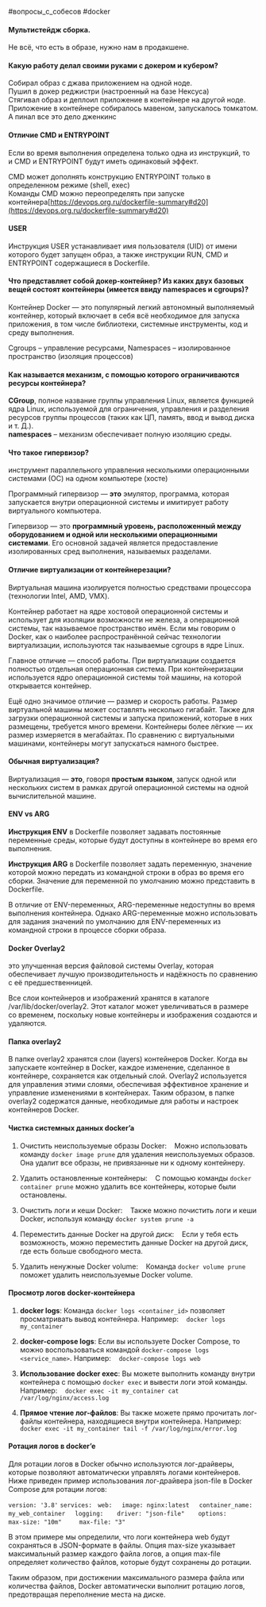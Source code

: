 #вопросы_с_собесов #docker 

#### Мультистейдж сборка.  
Не всё, что есть в образе, нужно нам в продакшене.  
#### Какую работу делал своими руками с докером и кубером?
Собирал образ с джава приложением на одной ноде.  
Пушил в докер реджистри (настроенный на базе Нексуса)  
Стягивал образ и деплоил приложение в контейнере на другой ноде.  
Приложение в контейнере собиралось мавеном, запускалось томкатом.  
А пинал все это дело дженкинс  
#### Отличие CMD и ENTRYPOINT  
Если во время выполнения определена только одна из инструкций, то и CMD и ENTRYPOINT будут иметь одинаковый эффект.

CMD может дополнять конструкцию ENTRYPOINT только в определенном режиме (shell, exec)  
Команды CMD можно переопределять при запуске контейнера[https://devops.org.ru/dockerfile-summary#d20](https://devops.org.ru/dockerfile-summary#d20)  
#### USER  
Инструкция USER устанавливает имя пользователя (UID) от имени которого будет запущен образ, а также инструкции RUN, CMD и ENTRYPOINT содержащиеся в Dockerfile.  
#### Что представляет собой докер-контейнер? Из каких двух базовых вещей состоят контейнеры (имеется ввиду namespaces и cgroups)?  
Контейнер Docker — это популярный легкий автономный выполняемый контейнер, который включает в себя всё необходимое для запуска приложения, в том числе библиотеки, системные инструменты, код и среду выполнения.

Cgroups – управление ресурсами, 
Namespaces – изолированное пространство (изоляция процессов)
#### Как называется механизм, с помощью которого ограничиваются ресурсы контейнера?
**CGroup**, полное название группы управления Linux, является функцией ядра Linux, используемой для ограничения, управления и разделения ресурсов группы процессов (таких как ЦП, память, ввод и вывод диска и т. Д.).  
**namespaces** – механизм обеспечивает полную изоляцию среды.  
#### Что такое гипервизор? 
инструмент параллельного управления несколькими операционными системами (ОС) на одном компьютере (хосте)  

Программный гипервизор — **это** эмулятор, программа, которая запускается внутри операционной системы и имитирует работу виртуального компьютера.  

Гипервизор — это **программный уровень, расположенный между оборудованием и одной или несколькими операционными системами**. Его основной задачей является предоставление изолированных сред выполнения, называемых разделами. 
#### Отличие виртуализации от контейнерезации?
Виртуальная машина изолируется полностью средствами процессора (технологии Intel, AMD, VMX).

Контейнер работает на ядре хостовой операционной системы и использует для изоляции возможности не железа, а операционной системы, так называемое пространство имён. Если мы говорим о Docker, как о наиболее распространённой сейчас технологии виртуализации, используются так называемые cgroups в ядре Linux.  
  
Главное отличие ― способ работы. При виртуализации создается полностью отдельная операционная система. При контейнеризации используется ядро операционной системы той машины, на которой открывается контейнер.

Ещё одно значимое отличие ― размер и скорость работы. Размер виртуальной машины может составлять несколько гигабайт. Также для загрузки операционной системы и запуска приложений, которые в них размещены, требуется много времени. Контейнеры более лёгкие — их размер измеряется в мегабайтах. По сравнению с виртуальными машинами, контейнеры могут запускаться намного быстрее. 
#### Обычная виртуализация?
Виртуализация — **это**, говоря **простым** **языком**, запуск одной или нескольких систем в рамках другой операционной системы на одной вычислительной машине. 
#### ENV vs ARG  
**Инструкция ENV** в Dockerfile позволяет задавать постоянные переменные среды, которые будут доступны в контейнере во время его выполнения.

**Инструкция ARG** в Dockerfile позволяет задать переменную, значение которой можно передать из командной строки в образ во время его сборки. Значение для переменной по умолчанию можно представить в Dockerfile.

В отличие от ENV-переменных, ARG-переменные недоступны во время выполнения контейнера. Однако ARG-переменные можно использовать для задания значений по умолчанию для ENV-переменных из командной строки в процессе сборки образа.  
#### Docker Overlay2
это улучшенная версия файловой системы Overlay, которая обеспечивает лучшую производительность и надёжность по сравнению с её предшественницей.

Все слои контейнеров и изображений хранятся в каталоге /var/lib/docker/overlay2. Этот каталог может увеличиваться в размере со временем, поскольку новые контейнеры и изображения создаются и удаляются.
#### Папка overlay2  
В папке overlay2 хранятся слои (layers) контейнеров Docker. Когда вы запускаете контейнер в Docker, каждое изменение, сделанное в контейнере, сохраняется как отдельный слой. Overlay2 используется для управления этими слоями, обеспечивая эффективное хранение и управление изменениями в контейнерах. Таким образом, в папке overlay2 содержатся данные, необходимые для работы и настроек контейнеров Docker.  
#### Чистка системных данных docker’a
1. Очистить неиспользуемые образы Docker:
   Можно использовать команду `docker image prune` для удаления неиспользуемых образов. Она удалит все образы, не привязанные ни к одному контейнеру.

2. Удалить остановленные контейнеры:
   С помощью команды `docker container prune` можно удалить все контейнеры, которые были остановлены.

3. Очистить логи и кеши Docker:
   Также можно почистить логи и кеши Docker, используя команду `docker system prune -a`

4. Переместить данные Docker на другой диск:
   Если у тебя есть возможность, можно переместить данные Docker на другой диск, где есть больше свободного места.

5. Удалить ненужные Docker volume:
   Команда `docker volume prune` поможет удалить неиспользуемые Docker volume.
#### Просмотр логов docker-контейнера
1. **docker logs**: Команда `docker logs <container_id>` позволяет просматривать вывод контейнера. Например:
   `docker logs my_container`

2. **docker-compose logs**: Если вы используете Docker Compose, то можно воспользоваться командой `docker-compose logs <service_name>`. Например:
   `docker-compose logs web`

3. **Использование docker exec**: Вы можете выполнить команду внутри контейнера с помощью `docker exec` и вывести логи этой команды. Например:
   `docker exec -it my_container cat /var/log/nginx/access.log`

4. **Прямое чтение лог-файлов**: Вы также можете прямо прочитать лог-файлы контейнера, находящиеся внутри контейнера. Например:
   `docker exec -it my_container tail -f /var/log/nginx/error.log`
#### Ротация логов в docker’e  
Для ротации логов в Docker обычно используются лог-драйверы, которые позволяют автоматически управлять логами контейнеров. Ниже приведен пример использования лог-драйвера json-file в Docker Compose для ротации логов:

`version: '3.8'`
`services:`
  `web:`
    `image: nginx:latest`
    `container_name: my_web_container`
    `logging:`
      `driver: "json-file"`
      `options:`
        `max-size: "10m"`
        `max-file: "3"`

В этом примере мы определили, что логи контейнера web будут сохраняться в JSON-формате в файлы. Опция max-size указывает максимальный размер каждого файла логов, а опция max-file определяет количество файлов, которые будут сохранены до ротации.

Таким образом, при достижении максимального размера файла или количества файлов, Docker автоматически выполнит ротацию логов, предотвращая переполнение места на диске.